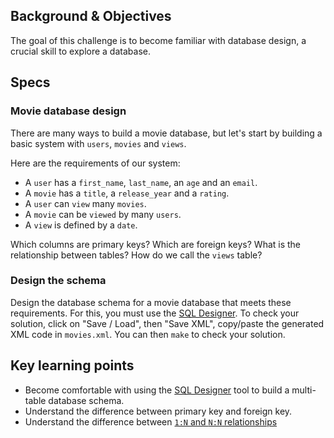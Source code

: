 ## Background & Objectives

The goal of this challenge is to become familiar with database design, a crucial skill to explore a database.

## Specs

### Movie database design

There are many ways to build a movie database, but let's start by building a basic system with `users`, `movies` and `views`.

Here are the requirements of our system:

- A `user` has a `first_name`, `last_name`, an `age` and an `email`.
- A `movie` has a `title`, a `release_year` and a `rating`.
- A `user` can `view` many `movies`.
- A `movie` can be `viewed` by many `users`.
- A `view` is defined by a `date`.

Which columns are primary keys? Which are foreign keys? What is the relationship between tables? How do we call the `views` table?

### Design the schema

Design the database schema for a movie database that meets these requirements.
For this, you must use the [SQL Designer](http://db.lewagon.com).
To check your solution, click on "Save / Load", then "Save XML", copy/paste the generated XML code in `movies.xml`. You can then `make` to check your solution.

## Key learning points

- Become comfortable with using the [SQL Designer](http://db.lewagon.com) tool to build a multi-table database schema.
- Understand the difference between primary key and foreign key.
- Understand the difference between [`1:N` and `N:N` relationships](https://en.wikipedia.org/wiki/Cardinality_(data_modeling))
